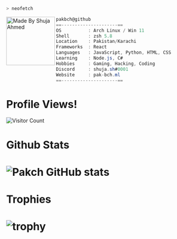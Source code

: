 ```zsh
> neofetch
```

<img align="left" src="https://freepikpsd.com/file/2019/10/squidward-png-Transparent-Images.png" alt="Made By Shuja Ahmed" width="130" /> 

```csharp
pakbch@github
==---------------------==
OS          : Arch Linux / Win 11
Shell       : zsh 5.8
Location    : Pakistan/Karachi
Frameworks  : React
Languages   : JavaScript, Python, HTML, CSS
Learning    : Node.js, C#
Hobbies     : Gaming, Hacking, Coding
Discord     : shuja.sh#0001
Website     : pak-bch.ml
==---------------------==
```



# Profile Views!
![Visitor Count](https://profile-counter.glitch.me/pakbch/count.svg)


# Github Stats
# ![Pakch GitHub stats](https://github-readme-stats.vercel.app/api?username=pakbch)

# Trophies
# ![trophy](https://github-profile-trophy.vercel.app/?username=pakbch)

